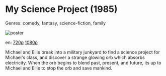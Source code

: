 # My Science Project (1985)

Genres: comedy, fantasy, science-fiction, family

![poster](http://image.tmdb.org/t/p/w500/gg6gbLw6Z8lJtXts4M8PSelQTth.jpg)

en:
  [720p](magnet:?xt=urn:btih:54DED9831D015645558DD6EC1D0F5FA4D05F2B24&tr=udp://glotorrents.pw:6969/announce&tr=udp://tracker.opentrackr.org:1337/announce&tr=udp://torrent.gresille.org:80/announce&tr=udp://tracker.openbittorrent.com:80&tr=udp://tracker.coppersurfer.tk:6969&tr=udp://tracker.leechers-paradise.org:6969&tr=udp://p4p.arenabg.ch:1337&tr=udp://tracker.internetwarriors.net:1337)
  [1080p](magnet:?xt=urn:btih:948296EE339FBFB7AEC400E0CE21B9EA10E119F0&tr=udp://glotorrents.pw:6969/announce&tr=udp://tracker.opentrackr.org:1337/announce&tr=udp://torrent.gresille.org:80/announce&tr=udp://tracker.openbittorrent.com:80&tr=udp://tracker.coppersurfer.tk:6969&tr=udp://tracker.leechers-paradise.org:6969&tr=udp://p4p.arenabg.ch:1337&tr=udp://tracker.internetwarriors.net:1337)
  


Michael and Ellie break into a military junkyard to find a science project for Michael's class, and discover a strange glowing orb which absorbs electricity. When the orb begins to blend past, present, and future, its up to Michael and Ellie to stop the orb and save mankind.